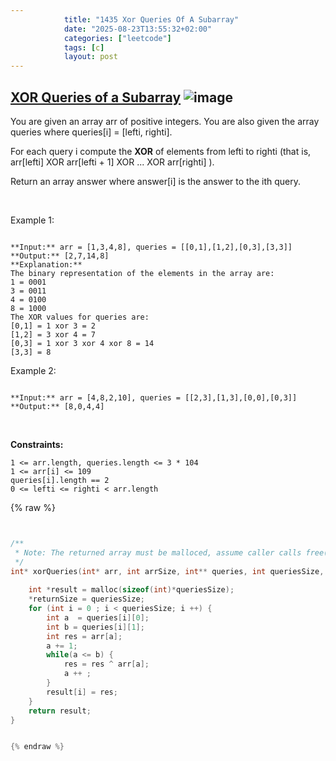 ```yaml
---
            title: "1435 Xor Queries Of A Subarray"
            date: "2025-08-23T13:55:32+02:00"
            categories: ["leetcode"]
            tags: [c]
            layout: post
---
```

            
## [XOR Queries of a Subarray](https://leetcode.com/problems/xor-queries-of-a-subarray) ![image](https://img.shields.io/badge/Difficulty-Medium-orange)

You are given an array arr of positive integers. You are also given the array queries where queries[i] = [lefti, righti].

For each query i compute the **XOR** of elements from lefti to righti (that is, arr[lefti] XOR arr[lefti + 1] XOR ... XOR arr[righti] ).

Return an array answer where answer[i] is the answer to the ith query.

 

Example 1:

```

**Input:** arr = [1,3,4,8], queries = [[0,1],[1,2],[0,3],[3,3]]
**Output:** [2,7,14,8] 
**Explanation:** 
The binary representation of the elements in the array are:
1 = 0001 
3 = 0011 
4 = 0100 
8 = 1000 
The XOR values for queries are:
[0,1] = 1 xor 3 = 2 
[1,2] = 3 xor 4 = 7 
[0,3] = 1 xor 3 xor 4 xor 8 = 14 
[3,3] = 8

```

Example 2:

```

**Input:** arr = [4,8,2,10], queries = [[2,3],[1,3],[0,0],[0,3]]
**Output:** [8,0,4,4]

```

 

**Constraints:**

	1 <= arr.length, queries.length <= 3 * 104
	1 <= arr[i] <= 109
	queries[i].length == 2
	0 <= lefti <= righti < arr.length

{% raw %}


```c


/**
 * Note: The returned array must be malloced, assume caller calls free().
 */
int* xorQueries(int* arr, int arrSize, int** queries, int queriesSize, int* queriesColSize, int* returnSize) {
    
    int *result = malloc(sizeof(int)*queriesSize);
    *returnSize = queriesSize;
    for (int i = 0 ; i < queriesSize; i ++) {
        int a  = queries[i][0];
        int b = queries[i][1];
        int res = arr[a];
        a += 1;
        while(a <= b) {
            res = res ^ arr[a];
            a ++ ;
        }
        result[i] = res;
    }
    return result;
}


{% endraw %}
```
